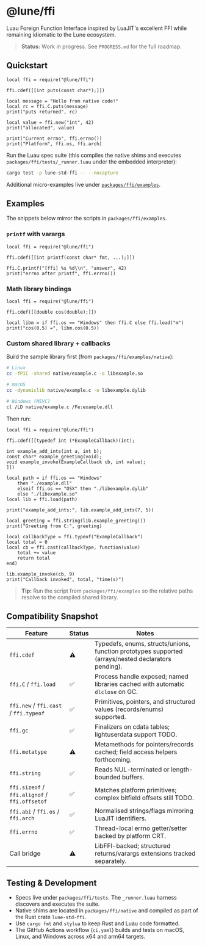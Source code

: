# @lune/ffi

Luau Foreign Function Interface inspired by LuaJIT's excellent FFI while remaining idiomatic to the Lune ecosystem.

> **Status:** Work in progress. See `PROGRESS.md` for the full roadmap.

## Quickstart

```luau
local ffi = require("@lune/ffi")

ffi.cdef([[int puts(const char*);]])

local message = "Hello from native code!"
local rc = ffi.C.puts(message)
print("puts returned", rc)

local value = ffi.new("int", 42)
print("allocated", value)

print("Current errno", ffi.errno())
print("Platform", ffi.os, ffi.arch)
```

Run the Luau spec suite (this compiles the native shims and executes
`packages/ffi/tests/_runner.luau` under the embedded interpreter):

```bash
cargo test -p lune-std-ffi -- --nocapture
```

Additional micro-examples live under [`packages/ffi/examples`](./examples).

## Examples

The snippets below mirror the scripts in `packages/ffi/examples`.

### `printf` with varargs

```luau
local ffi = require("@lune/ffi")

ffi.cdef([[int printf(const char* fmt, ...);]])

ffi.C.printf("[ffi] %s %d\\n", "answer", 42)
print("errno after printf", ffi.errno())
```

### Math library bindings

```luau
local ffi = require("@lune/ffi")

ffi.cdef([[double cos(double);]])

local libm = if ffi.os == "Windows" then ffi.C else ffi.load("m")
print("cos(0.5) =", libm.cos(0.5))
```

### Custom shared library + callbacks

Build the sample library first (from `packages/ffi/examples/native`):

```bash
# Linux
cc -fPIC -shared native/example.c -o libexample.so

# macOS
cc -dynamiclib native/example.c -o libexample.dylib

# Windows (MSVC)
cl /LD native/example.c /Fe:example.dll
```

Then run:

```luau
local ffi = require("@lune/ffi")

ffi.cdef([[typedef int (*ExampleCallback)(int);

int example_add_ints(int a, int b);
const char* example_greeting(void);
void example_invoke(ExampleCallback cb, int value);
]])

local path = if ffi.os == "Windows"
    then "./example.dll"
    elseif ffi.os == "OSX" then "./libexample.dylib"
    else "./libexample.so"
local lib = ffi.load(path)

print("example_add_ints:", lib.example_add_ints(7, 5))

local greeting = ffi.string(lib.example_greeting())
print("Greeting from C:", greeting)

local callbackType = ffi.typeof("ExampleCallback")
local total = 0
local cb = ffi.cast(callbackType, function(value)
    total += value
    return total
end)

lib.example_invoke(cb, 9)
print("Callback invoked", total, "time(s)")
```

> **Tip:** Run the script from `packages/ffi/examples` so the relative paths
> resolve to the compiled shared library.

## Compatibility Snapshot

| Feature | Status | Notes |
| --- | --- | --- |
| `ffi.cdef` | ⚠️ | Typedefs, enums, structs/unions, function prototypes supported (arrays/nested declarators pending). |
| `ffi.C` / `ffi.load` | ✅ | Process handle exposed; named libraries cached with automatic `dlclose` on GC. |
| `ffi.new` / `ffi.cast` / `ffi.typeof` | ✅ | Primitives, pointers, and structured values (records/enums) supported. |
| `ffi.gc` | ✅ | Finalizers on cdata tables; lightuserdata support TODO. |
| `ffi.metatype` | ⚠️ | Metamethods for pointers/records cached; field access helpers forthcoming. |
| `ffi.string` | ✅ | Reads NUL-terminated or length-bounded buffers. |
| `ffi.sizeof` / `ffi.alignof` / `ffi.offsetof` | ✅ | Matches platform primitives; complex bitfield offsets still TODO. |
| `ffi.abi` / `ffi.os` / `ffi.arch` | ✅ | Normalised strings/flags mirroring LuaJIT identifiers. |
| `ffi.errno` | ✅ | Thread-local errno getter/setter backed by platform CRT. |
| Call bridge | ⚠️ | LibFFI-backed; structured returns/varargs extensions tracked separately. |

## Testing & Development

- Specs live under `packages/ffi/tests`. The `_runner.luau` harness discovers and executes the suite.
- Native shims are located in `packages/ffi/native` and compiled as part of the Rust crate `lune-std-ffi`.
- Use `cargo fmt` and `stylua` to keep Rust and Luau code formatted.
- The GitHub Actions workflow (`ci.yaml`) builds and tests on macOS, Linux, and Windows across x64 and arm64 targets.

